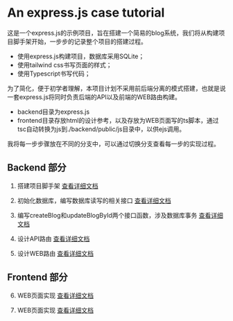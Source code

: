 # An express.js case tutorial

这是一个express.js的示例项目，旨在搭建一个简易的blog系统，我们将从构建项目脚手架开始，一步步的记录整个项目的搭建过程。
- 使用express.js构建项目，数据库采用SQLite；
- 使用tailwind css书写页面的样式；
- 使用Typescript书写代码；

为了简化，便于初学者理解，本项目计划不采用前后端分离的模式搭建，也就是说一套express.js将同时负责后端的API以及前端的WEB路由构建。
- backend目录为express.js
- frontend目录存放html的设计参考，以及存放为WEB页面写的ts脚本，通过tsc自动转换为js到./backend/public/js目录中，以供ejs调用。

我将每一步步骤放在不同的分支中，可以通过切换分支查看每一步的实现过程。

## Backend 部分
1. 搭建项目脚手架
[查看详细文档](./docs/01_backend_init.md)

2. 初始化数据库，编写数据库读写的相关接口
[查看详细文档](./docs/02_backend_database.md)

3. 编写createBlog和updateBlogById两个接口函数，涉及数据库事务
[查看详细文档](./docs/03_backend_database_cont.md)

4. 设计API路由
[查看详细文档](./docs/04_backend_api_routes.md)

5. 设计WEB路由
[查看详细文档](./docs/05_backend_web_routes.md)

## Frontend 部分
6. WEB页面实现
[查看详细文档](./docs/06_web_implement.md)

7. WEB页面实现
[查看详细文档](./docs/07_web_implement.md)
